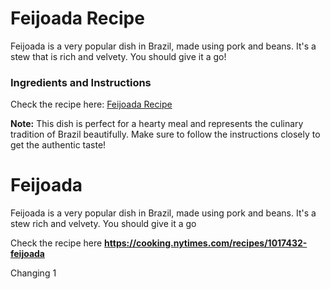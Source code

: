 # Feijoada Recipe

Feijoada is a very popular dish in Brazil, made using pork and beans. It's a stew that is rich and velvety. You should give it a go!

### Ingredients and Instructions

Check the recipe here: [Feijoada Recipe](https://cooking.nytimes.com/recipes/1017432-feijoada)

**Note:** This dish is perfect for a hearty meal and represents the culinary tradition of Brazil beautifully. Make sure to follow the instructions closely to get the authentic taste!

# Feijoada

Feijoada is a very popular dish in Brazil, made using pork and beans. It's a stew rich and velvety. You should give it a go


Check the recipe here **https://cooking.nytimes.com/recipes/1017432-feijoada**

Changing 1
